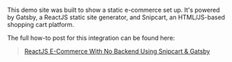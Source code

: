 This demo site was built to show a static e-commerce set up. It's powered by Gatsby, a ReactJS static site generator, and Snipcart, an HTML/JS-based shopping cart platform. 

The full how-to post for this integration can be found here:

> [ReactJS E-Commerce With No Backend Using Snipcart & Gatsby](https://snipcart.com/blog/snipcart-reactjs-static-ecommerce-gatsby)

